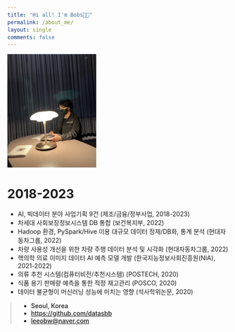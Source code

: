 ```yaml
---
title: "Hi all! I'm Bobs👋🏻"
permalink: /about_me/
layout: single
comments: false
---
```



<div>
    <img src="/assets/images/profile.jpg" alt="about_me" width="40%" min-width="400px" itemprop="image">
</div>

# 2018-2023
- AI, 빅데이터 분야 사업기획 9건 (제조/금융/정부사업, 2018-2023)
- 차세대 사회보장정보시스템 DB 통합 (보건복지부, 2022)
- Hadoop 환경, PySpark/Hive 이용 대규모 데이터 정제/DB화, 통계 분석 (현대자동차그룹, 2022)
- 차량 사용성 개선을 위한 차량 주행 데이터 분석 및 시각화 (현대자동차그룹, 2022)
- 핵의학 의료 이미지 데이터 AI 예측 모델 개발 (한국지능정보사회진흥원(NIA), 2021-2022)
- 의류 추천 시스템(컴퓨터비전/추천시스템) (POSTECH, 2020)
- 식품 용기 판매량 예측을 통한 적정 재고관리 (POSCO, 2020)
- 데이터 불균형이 머신러닝 성능에 미치는 영향 (석사학위논문, 2020)

<div style="border-left: 2px solid rgba(199, 198, 198, 0.7); margin: 0.5em 0 0 0.5em; padding-left: 1.5em; font-weight: 500;">
    <ul class="author__urls social-icons">
        <li itemprop="homeLocation" itemscope itemtype="https://schema.org/Place">
          <i class="fas fa-fw fa-map-marker-alt" aria-hidden="true"></i> <span itemprop="name">  Seoul, Korea</span>
        </li>
        <li>
          <a href="https://github.com/datasbb" itemprop="sameAs" rel="nofollow noopener noreferrer">
            <i class="fab fa-fw fa-github" aria-hidden="true"></i><span class="label">  https://github.com/datasbb</span>
          </a>
        </li>
        <li>
          <a href="mailto:leeobw@naver.com">
            <meta itemprop="email" content="leeobw@naver.com" />
            <i class="fas fa-fw fa-envelope-square" aria-hidden="true"></i><span class="label">  leeobw@naver.com</span>
          </a>
        </li>
    </ul>
  </div>